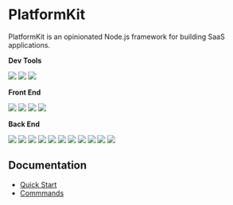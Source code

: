 # PlatformKit

PlatformKit is an opinionated Node.js framework for building SaaS applications.

**Dev Tools**
<br/>

<img src='https://img.shields.io/badge/VS%20Code-fff?style=for-the-badge&logo=editorconfig&logoColor=333'>

<img src='https://img.shields.io/badge/prettier-fff?style=for-the-badge&logo=prettier&logoColor=333'/>

<img src='https://img.shields.io/badge/Puppeteer%20-fff?style=for-the-badge&logo=Puppeteer&logoColor=333'/>


**Front End** 
<br/>

<img src='https://img.shields.io/badge/Vite-222?style=for-the-badge&logo=vite&logoColor=666'>

<img src='https://img.shields.io/badge/Vue%20js-222?style=for-the-badge&logo=vuedotjs&logoColor=666'/>

<img src='https://img.shields.io/badge/nuxt%20js-222?style=for-the-badge&logo=nuxtdotjs&logoColor=666'/>

<img src='https://img.shields.io/badge/Bootstrap-222?style=for-the-badge&logo=bootstrap&logoColor=666'/>


**Back End**
<br/>

<img src='https://img.shields.io/badge/Node%20js-111?style=for-the-badge&logo=nodedotjs&logoColor=666'/>

<img src='https://img.shields.io/badge/Express%20js-111?style=for-the-badge&logo=express&logoColor=666'/>

<img src='https://img.shields.io/badge/Zod-111?style=for-the-badge&logo=zod&logoColor=666'/>

<img src='https://img.shields.io/badge/Supabase-111?style=for-the-badge&logo=supabase&logoColor=666'/>

<img src='https://img.shields.io/badge/Prisma-111?style=for-the-badge&logo=Prisma&logoColor=666'/>

<img src='https://img.shields.io/badge/JWT-111?style=for-the-badge&logo=JSON%20web%20tokens&logoColor=666'/>
 
<img src='https://img.shields.io/badge/GIT-111?style=for-the-badge&logo=git&logoColor=666'/>

<img src='https://img.shields.io/badge/Markdown-111?style=for-the-badge&logo=markdown&logoColor=666'/>

<img src='https://img.shields.io/badge/Docker-111?style=for-the-badge&logo=docker&logoColor=666'/>

<img src='https://img.shields.io/badge/posthog-111?style=for-the-badge&logo=posthog&logoColor=666'/>

<img src='https://img.shields.io/badge/Sentry-111?style=for-the-badge&logo=Sentry&logoColor=666'/>
 
## Documentation

- [Quick Start](/docs/quick-start.md)
- [Commmands](/docs/commands.md)
